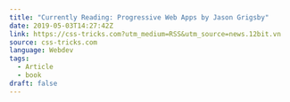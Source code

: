 ```yaml
---
title: "Currently Reading: Progressive Web Apps by Jason Grigsby"
date: 2019-05-03T14:27:42Z
link: https://css-tricks.com?utm_medium=RSS&utm_source=news.12bit.vn
source: css-tricks.com
language: Webdev
tags:
  - Article
  - book
draft: false
---
```

